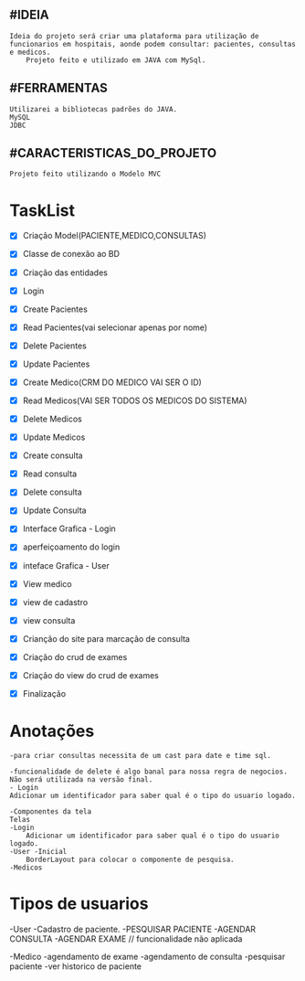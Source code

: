 ## #IDEIA 
	Ideia do projeto será criar uma plataforma para utilização de funcionarios em hospitais, aonde podem consultar: pacientes, consultas e medicos.
		Projeto feito e utilizado em JAVA com MySql.

## **#FERRAMENTAS**
	Utilizarei a bibliotecas padrões do JAVA.
	MySQL
	JDBC

## **#CARACTERISTICAS_DO_PROJETO**
	Projeto feito utilizando o Modelo MVC




# **TaskList**

- [x] Criação Model(PACIENTE,MEDICO,CONSULTAS)
- [x] Classe de conexão ao BD
- [x] Criação das entidades
- [x] Login
- [x] Create Pacientes
- [x] Read Pacientes(vai selecionar apenas por nome)
- [x] Delete Pacientes
- [x] Update Pacientes
- [x] Create Medico(CRM DO MEDICO VAI SER O ID)
- [x] Read Medicos(VAI SER TODOS OS MEDICOS DO SISTEMA)
- [x] Delete Medicos
- [x] Update Medicos
- [x] Create consulta
- [x] Read consulta
- [x] Delete consulta
- [x] Update Consulta
- [x] Interface Grafica - Login
- [x] aperfeiçoamento do login
- [x] inteface Grafica - User
- [x] View medico
- [x] view de cadastro
- [x] view consulta
- [x] Crianção do site para marcação de consulta
- [x] Criação do crud de exames
- [x] Criação do view do crud de exames
- [x] Finalização




# Anotações
	-para criar consultas necessita de um cast para date e time sql.

	-funcionalidade de delete é algo banal para nossa regra de negocios. Não será utilizada na versão final.
	- Login 
	Adicionar um identificador para saber qual é o tipo do usuario logado.

	-Componentes da tela
	Telas
	-Login
		Adicionar um identificador para saber qual é o tipo do usuario logado.
	-User -Inicial
		BorderLayout para colocar o componente de pesquisa.
	-Medicos

# Tipos de usuarios

-User 
	-Cadastro de paciente.
	-PESQUISAR PACIENTE
	-AGENDAR CONSULTA
	-AGENDAR EXAME // funcionalidade não aplicada


-Medico
	-agendamento de exame
	-agendamento de consulta
	-pesquisar paciente
	-ver historico de paciente
